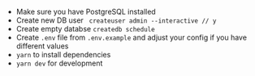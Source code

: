 - Make sure you have PostgreSQL installed
- Create new DB user ` createuser admin --interactive // y`
- Create empty databse `createdb schedule`
- Create `.env` file from `.env.example` and adjust your config if you have different values
- `yarn` to install dependencies
- `yarn dev` for development